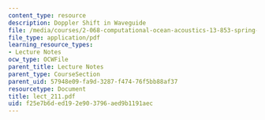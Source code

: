 ```yaml
---
content_type: resource
description: Doppler Shift in Waveguide
file: /media/courses/2-068-computational-ocean-acoustics-13-853-spring-2003/f25e7b6ded192e903796aed9b1191aec_lect_211.pdf
file_type: application/pdf
learning_resource_types:
- Lecture Notes
ocw_type: OCWFile
parent_title: Lecture Notes
parent_type: CourseSection
parent_uid: 57948e09-fa9d-3287-f474-76f5bb88af37
resourcetype: Document
title: lect_211.pdf
uid: f25e7b6d-ed19-2e90-3796-aed9b1191aec
---
```

